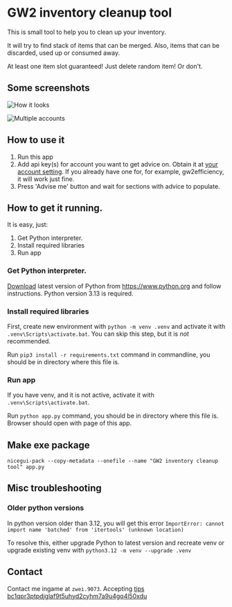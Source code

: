 # GW2 inventory cleanup tool

This is small tool to help you to clean up your inventory.

It will try to find stack of items that can be merged. Also, items that can be discarded, used up or consumed away.

At least one item slot guaranteed! Just delete random item! Or don't.

## Some screenshots

![How it looks](docs/example.png)

![Multiple accounts](docs/multi_account.png)

## How to use it

1. Run this app
2. Add api key(s) for account you want to get advice on. Obtain it at [your account setting](https://account.guildwars2.com/account/api-keys). If you already have one for, for example, gw2efficiency, it will work just fine.
3. Press 'Advise me' button and wait for sections with advice to populate.

## How to get it running.

It is easy, just:

1. Get Python interpreter.
2. Install required libraries
3. Run app

### Get Python interpreter.

[Download](https://www.python.org/downloads/) latest version of Python from https://www.python.org and follow
instructions. Python version 3.13 is required. 

### Install required libraries

First, create new environment with `python -m venv .venv` and activate it with `.venv\Scripts\activate.bat`. You can skip this step, but it is *not* recommended.

Run `pip3 install -r requirements.txt` command in commandline, you should be in directory where this file is.

### Run app

If you have venv, and it is not active, activate it with `.venv\Scripts\activate.bat`.

Run `python app.py` command, you should be in directory where this file is. Browser should open with page of this app.


## Make exe package

`nicegui-pack --copy-metadata --onefile --name "GW2 inventory cleanup tool" app.py`

## Misc troubleshooting

### Older python versions

In python version older than 3.12, you will get this error `ImportError: cannot import name 'batched' from 'itertools' (unknown location)`

To resolve this, either upgrade Python to latest version and recreate venv or upgrade existing venv with `python3.12 -m venv --upgrade .venv`

## Contact

Contact me ingame at `zwei.9073`. Accepting [tips bc1qpr3ptpdjglaf9t5uhyd2cyhm7a9u4gq4l50xdu](bitcoin:bc1qpr3ptpdjglaf9t5uhyd2cyhm7a9u4gq4l50xdu)